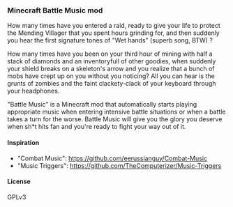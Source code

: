 ### Minecraft Battle Music mod

How many times have you entered a raid, ready to give your life to protect the
Mending Villager that you spent hours grinding for, and then suddenly you hear
the first signature tones of "Wet hands" (superb song, BTW) ?

How many times have you been on your third hour of mining with half a stack of
diamonds and an inventoryfull of other goodies, when suddenly your shield breaks
on a skeleton's arrow and you realize that a bunch of mobs have crept up on you
without you noticing? All you can hear is the grunts of zombies and the faint
clackety-clack of your keyboard through your headphones.

"Battle Music" is a Minecraft mod that automatically starts playing appropriate
music when entering intensive battle situations or when a battle takes a turn
for the worse. Battle Music will give you the glory you deserve when sh*t hits
fan and you're ready to fight your way out of it.

#### Inspiration

* "Combat Music": https://github.com/eerussianguy/Combat-Music
* "Music Triggers": https://github.com/TheComputerizer/Music-Triggers

#### License

GPLv3
